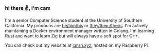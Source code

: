 ### hi there ✌, i'm cam

I'm a senior Computer Science student at the University of Southern California. My pronouns are [he/him/his](https://pronoun.is/he/.../himself) or [they/them/theirs](https://pronoun.is/they/.../themselves).
I'm actively maintaining a Docker environment manager written in Golang. I'm learning Rust and want to learn Zig but will
always have a soft spot for C++.

You can check out my website at [cmrn.xyz](https://cmrn.xyz), hosted on my Raspberry Pi.



<!--
**camerondurham/camerondurham** is a ✨ _special_ ✨ repository because its `README.md` (this file) appears on your GitHub profile.

<a href="https://github.com/anuraghazra/github-readme-stats">
  <img align="left" src="https://github-readme-stats.vercel.app/api/top-langs/?username=camerondurham&hide=php,html&langs_count=5&layout=compact&theme=dark" />
</a>

-->
